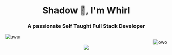 <h1 align="center">Shadow 👋, I'm Whirl</h1>


<h3 align="center">A passionate Self Taught Full Stack Developer</h3>
<div align="left"><img alt="uwu"src="https://discord.c99.nl/widget/theme-3/709260916268466177.png"></div>
<div align="right"><img alt= "owo"src = "https://spotify-github-profile.vercel.app/api/view?uid=0qr4lrrkcrzshcpxp5so11tcv&cover_image=true&theme=novatorem"></div>


<!-- - 🔭 I’m currently working on - **Improving my Skills and new projects**

- 🌱 I’m currently learning - **Frontend Development**

- 👯 I’m looking to collaborate on - **Nothing**

- 💬 Ask me about - **anything**

- 📫 How to reach me - [**Discord**](https://discord.com/users/709260916268466177)

- ⚡ Fun fact - **i don't hate maths but my parents are trying their best to make me hate it** -->




<div align="center"><img src="https://github-profile-trophy.vercel.app/?username=Whirl21&theme=dracula&count_private=true"></div>
